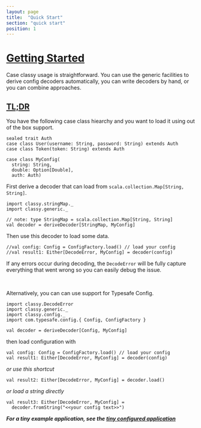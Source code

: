 ```yaml
---
layout: page
title:  "Quick Start"
section: "quick start"
position: 1
---
```


# <a name="getting-started" class="anchor" href="#getting-started">Getting Started</a>

Case classy usage is straightforward. You can use the generic
facilities to derive config decoders automatically, you can write
decoders by hand, or you can combine approaches.

## <a name="tldr" class="anchor" href="#tldr">TL;DR</a>

You have the following case class hiearchy and you want to load it using out of
the box support.
```tut:silent
sealed trait Auth
case class User(username: String, password: String) extends Auth
case class Token(token: String) extends Auth

case class MyConfig(
  string: String,
  double: Option[Double],
  auth: Auth)
```

First derive a decoder that can load from `scala.collection.Map[String, String]`.
```tut:silent
import classy.stringMap._
import classy.generic._

// note: type StringMap = scala.collection.Map[String, String]
val decoder = deriveDecoder[StringMap, MyConfig]
```

Then use this decoder to load some data.
```tut:silent
//val config: Config = ConfigFactory.load() // load your config
//val result1: Either[DecodeError, MyConfig] = decoder(config)
```

If any errors occur during decoding, the `DecodeError` will be fully capture
everything that went wrong so you can easily debug the issue.

<br />

Alternatively, you can can use support for Typesafe Config.
```tut:silent
import classy.DecodeError
import classy.generic._
import classy.config._
import com.typesafe.config.{ Config, ConfigFactory }

val decoder = deriveDecoder[Config, MyConfig]
```
then load configuration with
```tut:silent
val config: Config = ConfigFactory.load() // load your config
val result1: Either[DecodeError, MyConfig] = decoder(config)
```
*or use this shortcut*
```tut:silent
val result2: Either[DecodeError, MyConfig] = decoder.load()
```
*or load a string directly*
```tut:silent
val result3: Either[DecodeError, MyConfig] =
  decoder.fromString("<<your config text>>")
```

***For a tiny example application, see the [tiny configured application](/case-classy/examples.html#configured-app)***
